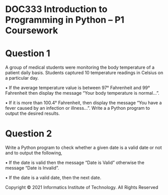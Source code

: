 # DOC333 Introduction to Programming in Python – P1 Coursework

# Question 1
A group of medical students were monitoring the body temperature of a patient daily basis. Students captured 10 temperature readings in Celsius on a particular day.

• If the average temperature value is between 97° Fahrenheit and 99° Fahrenheit then display the message “Your body temperature is normal...”. 

• If it is more than 100.4° Fahrenheit, then display the message “You have a fever caused by an infection or illness...”.
Write a a Python program to output the desired results.

# Question 2
Write a Python program to check whether a given date is a valid date or not and to output the following,

• If the date is valid then the message “Date is Valid” otherwise the message “Date is Invalid”.

• If the date is a valid date, then the next date.

Copyright © 2021 Informatics Institute of Technology. All Rights Reserved
